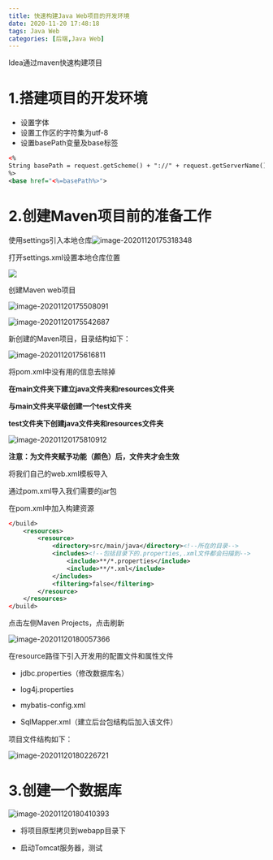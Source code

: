```yaml
---
title: 快速构建Java Web项目的开发环境
date: 2020-11-20 17:48:18
tags: Java Web
categories: [后端,Java Web]
---
```


Idea通过maven快速构建项目

<!--more-->

# 1.搭建项目的开发环境

- 设置字体
- 设置工作区的字符集为utf-8
- 设置basePath变量及base标签

```xml
<%
String basePath = request.getScheme() + "://" + request.getServerName() + ":" +   request.getServerPort() + request.getContextPath() + "/";
%>
<base href="<%=basePath%>">
```



# 2.创建Maven项目前的准备工作

使用settings引入本地仓库![image-20201120175318348](/images/2020112001.png)



打开settings.xml设置本地仓库位置

![](/images/2020112002.png)

 

创建Maven web项目

![image-20201120175508091](/images/2020112003.png)

![image-20201120175542687](/images/2020112004.png)



新创建的Maven项目，目录结构如下：

![image-20201120175616811](/images/2020112005.png)

将pom.xml中没有用的信息去除掉



**在main文件夹下建立java文件夹和resources文件夹**

**与main文件夹平级创建一个test文件夹**

**test文件夹下创建java文件夹和resources文件夹**

![image-20201120175810912](/images/2020112006.png)

**注意：为文件夹赋予功能（颜色）后，文件夹才会生效**

 

将我们自己的web.xml模板导入

通过pom.xml导入我们需要的jar包



在pom.xml中加入构建资源

```xml
</build>
    <resources>
        <resource>
            <directory>src/main/java</directory><!--所在的目录-->
            <includes><!--包括目录下的.properties,.xml文件都会扫描到-->
                <include>**/*.properties</include>
                <include>**/*.xml</include>
            </includes>
            <filtering>false</filtering>
        </resource>
    </resources>
</build>
```

点击左侧Maven Projects，点击刷新

![image-20201120180057366](/images/2020112007.png)

在resource路径下引入开发用的配置文件和属性文件

- jdbc.properties（修改数据库名）


- log4j.properties
- mybatis-config.xml

- SqlMapper.xml（建立后台包结构后加入该文件）


项目文件结构如下：

![image-20201120180226721](/images/2020112008.png)

 

# 3.创建一个数据库

![image-20201120180410393](/images/2020112009.png)

* 将项目原型拷贝到webapp目录下

* 启动Tomcat服务器，测试